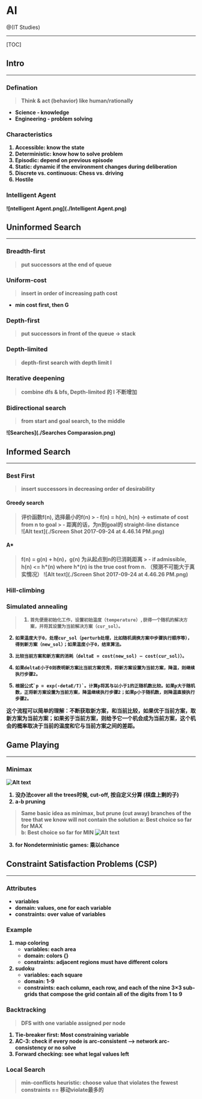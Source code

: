 # AI

@(IT Studies)


-------------------

[TOC]

## Intro
-------------------

### Defination
><b>Think & act (behavior) like human/rationally

* Science - knowledge
* Engineering - problem solving


### Characteristics
1. Accessible: know the state
2. Deterministic: know how to solve problem
3. Episodic: depend on previous episode
4. Static: dynamic if the environment changes during deliberation 
5. Discrete vs. continuous: Chess vs. driving 
6. Hostile 


### Intelligent Agent
![ntelligent Agent.png](./Intelligent Agent.png)


## Uninformed  Search
-------------------

### Breadth-first
> put successors at the end of queue

### Uniform-cost
>insert in order of increasing path cost
* min cost first, then G

### Depth-first
> put successors in front of the queue -> stack

### Depth-limited
> depth-first search with depth limit l 

### Iterative deepening
> combine dfs & bfs, Depth-limited 的 l 不断增加

### Bidirectional search
> from start and goal search, to the middle

![Searches](./Searches Comparasion.png)

## Informed  Search
-------------------
### Best First
> insert successors in decreasing order of desirability

#### Greedy search
> 评价函数f(n), 选择最小的f(n)
	> - f(n) = h(n), h(n) -> estimate of cost from n to goal
	> - 距离的话，为n到goal的 straight-line distance  
![Alt text](./Screen Shot 2017-09-24 at 4.46.14 PM.png)


#### A*
> f(n) = g(n) + h(n)，g(n) 为从起点到n的已消耗距离
	> - if admissible, h(n) <= h*(n) where h*(n) is the true cost from n. （预测不可能大于真实情况）
![Alt text](./Screen Shot 2017-09-24 at 4.46.26 PM.png)


### Hill-climbing

### Simulated annealing
> 1.     首先便是初始化工作，设置初始温度（temperature）,获得一个随机的解决方案，并将其设置为当前解决方案（cur_sol）。
2.     如果温度大于0，处理cur_sol（perturb处理，比如随机调换方案中步骤执行顺序等），得到新方案（new_sol）；如果温度小于0，结束算法。
3.     比较当前方案和新方案的消耗（deltaE = cost(new_sol) – cost(cur_sol)）。
4.     如果deltaE小于0则表明新方案比当前方案优秀，将新方案设置为当前方案，降温，则继续执行步骤2。
5.     根据公式`p = exp(-detaE/T)`。计算p将其与以小于1的正随机数比较。如果p大于随机数，正将新方案设置为当前方案，降温继续执行步骤2；如果p小于随机数，则降温直接执行步骤2。
这个流程可以简单的理解：不断获取新方案，和当前比较，如果优于当前方案，取新方案为当前方案；如果劣于当前方案，则给予它一个机会成为当前方案，这个机会的概率取决于当前的温度和它与当前方案之间的差距。


## Game Playing
-------------------

### Minimax
![Alt text](./minimax.png)

1. 没办法cover all the trees时候, cut-off, 按自定义分算 (棋盘上剩的子)
2. a-b pruning
> Same basic idea as minimax, but prune (cut away) branches of the tree that we know will not contain the solution
>  a: Best choice so far for MAX  
>  b: Best choice so far for MIN 
![Alt text](./a-b_minimax.png)

3. for Nondeterministic games: 乘以chance


## Constraint Satisfaction Problems (CSP)
-------------------

### Attributes
- variables
- domain: values, one for each variable
- constraints: over value of variables

### Example
1. map coloring
	- variables: each area
	- domain: colors {}
	- constraints: adjacent regions must have different colors
2. sudoku
	- variables: each square
	- domain: 1-9
	- constraints: each column, each row, and each of the nine 3×3 sub-grids that compose the grid contain all of the digits from 1 to 9 

### Backtracking 
> DFS with one variable assigned per node

1. Tie-breaker first: Most constraining variable
2. AC-3: check if every node is arc-consistent --> **network arc-consistency** or **no solve**  
3. Forward checking: see what legal values left

### Local Search
> min-conflicts heuristic: choose value that violates the fewest constraints == 移动violate最多的
